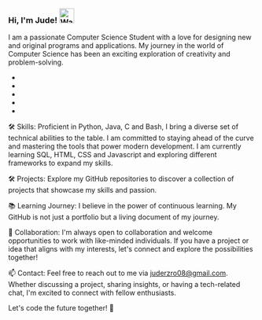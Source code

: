 ### Hi, I'm Jude! <img src="https://raw.githubusercontent.com/Tarikul-Islam-Anik/Animated-Fluent-Emojis/master/Emojis/Hand%20gestures/Waving%20Hand.png" alt="Waving Hand" width="30" height="30" />

I am a passionate Computer Science Student with a love for designing new and original programs and applications. My journey in the world of Computer Science has been an exciting exploration of creativity and problem-solving.

<ul>
  <li></li>
  <li></li>
  <li></li>
  <li></li>
  <li></li>
</ul>
🛠️ Skills:
Proficient in Python, Java, C and Bash, I bring a diverse set of technical abilities to the table. I am committed to staying ahead of the curve and mastering the tools that power modern development. I am currently learning SQL, HTML, CSS and Javascript and exploring different frameworks to expand my skills.

🛠️ Projects:
Explore my GitHub repositories to discover a collection of projects that showcase my skills and passion.

📚 Learning Journey:
I believe in the power of continuous learning. My GitHub is not just a portfolio but a living document of my journey.

🤝 Collaboration:
I'm always open to collaboration and welcome opportunities to work with like-minded individuals. If you have a project or idea that aligns with my interests, let's connect and explore the possibilities together!

📫 Contact:
Feel free to reach out to me via juderzro08@gmail.com. Whether discussing a project, sharing insights, or having a tech-related chat, I'm excited to connect with fellow enthusiasts.

Let's code the future together! 🌟
<!--
**juderozario08/juderozario08** is a ✨ _special_ ✨ repository because its `README.md` (this file) appears on your GitHub profile.

Here are some ideas to get you started:

- 🔭 I’m currently working on ...
- 🌱 I’m currently learning ...
- 👯 I’m looking to collaborate on ...
- 🤔 I’m looking for help with ...
- 💬 Ask me about ...
- 📫 How to reach me: ...
- 😄 Pronouns: ...
- ⚡ Fun fact: ...
-->
